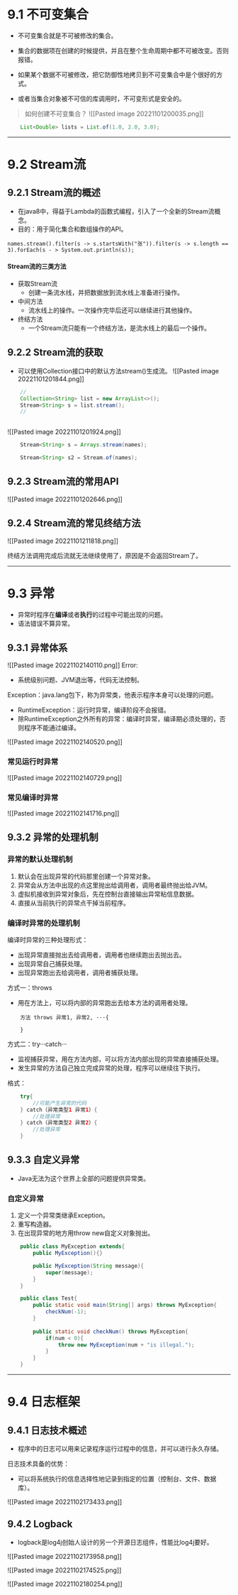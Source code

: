  # 9.1 不可变集合
- 不可变集合就是不可被修改的集合。
- 集合的数据项在创建的时候提供，并且在整个生命周期中都不可被改变。否则报错。

 - 如果某个数据不可被修改，把它防御性地拷贝到不可变集合中是个很好的方式。
 - 或者当集合对象被不可信的库调用时，不可变形式是安全的。

>如何创建不可变集合？
![[Pasted image 20221101200035.png]]

```java
	List<Double> lists = List.of(1.0, 2.0, 3.0);
```

---
# 9.2 Stream流

## 9.2.1 Stream流的概述
- 在java8中，得益于Lambda的函数式编程，引入了一个全新的Stream流概念。
- 目的：用于简化集合和数组操作的API。

`names.stream().filter(s -> s.startsWith("张")).filter(s -> s.length == 3).forEach(s - > System.out.println(s));`

#### Stream流的三类方法

- 获取Stream流
	- 创建一条流水线，并把数据放到流水线上准备进行操作。
- 中间方法
	- 流水线上的操作。一次操作完毕后还可以继续进行其他操作。
- 终结方法
	- 一个Stream流只能有一个终结方法，是流水线上的最后一个操作。

## 9.2.2 Stream流的获取
- 可以使用Collection接口中的默认方法stream()生成流。
![[Pasted image 20221101201844.png]]

```java
	//
	Collection<String> list = new ArrayList<>();
	Stream<String> s = list.stream();
	// 
	
```

![[Pasted image 20221101201924.png]]

```java
	Stream<String> s = Arrays.stream(names);

	Stream<String> s2 = Stream.of(names);
```

## 9.2.3 Stream流的常用API

![[Pasted image 20221101202646.png]]

## 9.2.4 Stream流的常见终结方法

![[Pasted image 20221101211818.png]]

终结方法调用完成后流就无法继续使用了，原因是不会返回Stream了。

---
# 9.3 异常

- 异常时程序在**编译**或者**执行**的过程中可能出现的问题。
- 语法错误不算异常。

## 9.3.1 异常体系
![[Pasted image 20221102140110.png]]
Error:
- 系统级别问题、JVM退出等，代码无法控制。

Exception：java.lang包下，称为异常类，他表示程序本身可以处理的问题。
- RuntimeException：运行时异常，编译阶段不会报错。
- 除RuntimeException之外所有的异常：编译时异常，编译期必须处理的，否则程序不能通过编译。

![[Pasted image 20221102140520.png]]

### 常见运行时异常
![[Pasted image 20221102140729.png]]

### 常见编译时异常

![[Pasted image 20221102141716.png]]

## 9.3.2 异常的处理机制

### 异常的默认处理机制
1. 默认会在出现异常的代码那里创建一个异常对象。
2. 异常会从方法中出现的点这里抛出给调用者，调用者最终抛出给JVM。
3. 虚拟机接收到异常对象后，先在控制台直接输出异常粘信息数据。
4. 直接从当前执行的异常点干掉当前程序。

### 编译时异常的处理机制

 编译时异常的三种处理形式：
 - 出现异常直接抛出去给调用者，调用者也继续跑出去抛出去。
 - 出现异常自己捕获处理。
 - 出现异常跑出去给调用者，调用者捕获处理。     

方式一：throws
- 用在方法上，可以将内部的异常跑出去给本方法的调用者处理。

```
	方法 throws 异常1, 异常2, ···{
		
	}
```

方式二：try···catch···
- 监视捕获异常，用在方法内部，可以将方法内部出现的异常直接捕获处理。
- 发生异常的方法自己独立完成异常的处理，程序可以继续往下执行。

格式：
```java
	try{
		//可能产生异常的代码
	} catch（异常类型1 异常1）{
		//处理异常
	} catch（异常类型2 异常2）{
		//处理异常
	}
```

## 9.3.3 自定义异常
- Java无法为这个世界上全部的问题提供异常类。

### 自定义异常
1. 定义一个异常类继承Exception。
2. 重写构造器。
3. 在出现异常的地方用throw new自定义对象抛出。

```java
	public class MyException extends{
		public MyException(){}

		public MyException(String message){
			super(message);
		}
	}

	public class Test{
		public static void main(String[] args) throws MyException{
			checkNum(-1);
		}
	
		public static void checkNum() throws MyException{
			if(num < 0){
				throw new MyException(num + "is illegal.");
			}
		}
	}
```

---
# 9.4 日志框架

## 9.4.1 日志技术概述
- 程序中的日志可以用来记录程序运行过程中的信息，并可以进行永久存储。

日志技术具备的优势：
- 可以将系统执行的信息选择性地记录到指定的位置（控制台、文件、数据库）。

 ![[Pasted image 20221102173433.png]]

## 9.4.2 Logback
 - logback是log4j创始人设计的另一个开源日志组件，性能比log4j要好。
 
![[Pasted image 20221102173958.png]]

![[Pasted image 20221102174525.png]]

![[Pasted image 20221102180254.png]]